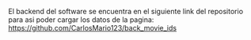 El backend del software se encuentra en el siguiente link del repositorio para asi poder cargar los datos de 
la pagina:
 https://github.com/CarlosMario123/back_movie_ids 
 
